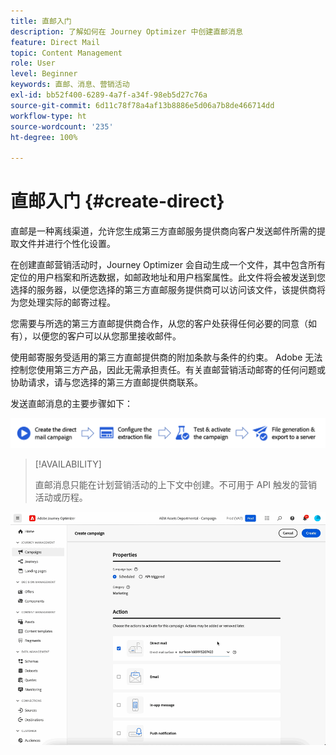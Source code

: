 ```yaml
---
title: 直邮入门
description: 了解如何在 Journey Optimizer 中创建直邮消息
feature: Direct Mail
topic: Content Management
role: User
level: Beginner
keywords: 直邮、消息、营销活动
exl-id: bb52f400-6289-4a7f-a34f-98eb5d27c76a
source-git-commit: 6d11c78f78a4af13b8886e5d06a7b8de466714dd
workflow-type: ht
source-wordcount: '235'
ht-degree: 100%

---
```


# 直邮入门 {#create-direct}

直邮是一种离线渠道，允许您生成第三方直邮服务提供商向客户发送邮件所需的提取文件并进行个性化设置。

在创建直邮营销活动时，Journey Optimizer 会自动生成一个文件，其中包含所有定位的用户档案和所选数据，如邮政地址和用户档案属性。此文件将会被发送到您选择的服务器，以便您选择的第三方直邮服务提供商可以访问该文件，该提供商将为您处理实际的邮寄过程。

您需要与所选的第三方直邮提供商合作，从您的客户处获得任何必要的同意（如有），以便您的客户可以从您那里接收邮件。

使用邮寄服务受适用的第三方直邮提供商的附加条款与条件的约束。 Adobe 无法控制您使用第三方产品，因此无需承担责任。有关直邮营销活动邮寄的任何问题或协助请求，请与您选择的第三方直邮提供商联系。

发送直邮消息的主要步骤如下：

![](assets/dm-creation-process.png)

>[!AVAILABILITY]
>
>直邮消息只能在计划营销活动的上下文中创建。不可用于 API 触发的营销活动或历程。

![](../rn/assets/do-not-localize/gif-dm.gif)


